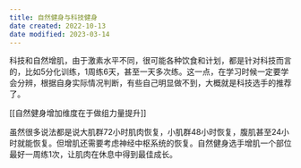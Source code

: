 ```yaml
---
title: 自然健身与科技健身
date created: 2022-10-13
date modified: 2023-03-14
---
```


科技和自然增肌，由于激素水平不同，很可能各种饮食和计划，都是针对科技而言的，比如5分化训练，1周练6天，甚至一天多次练。这一点，在学习时候一定要学会分辨，根据自身实际情况判断，有些自己明显做不到，大概就是科技选手的推荐了。

[[自然健身增加维度在于做组力量提升]]

虽然很多说法都是说大肌群72小时肌肉恢复，小肌群48小时恢复，腹肌甚至24小时就能恢复。但增肌还需要考虑神经中枢系统的恢复。自然健身选手增肌一个部位最好一周练1次，让肌肉在休息中得到最佳成长。
